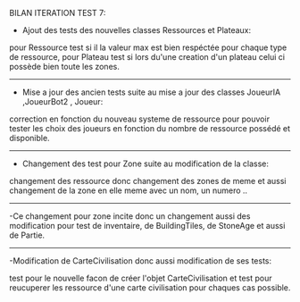 
BILAN ITERATION TEST 7:


- Ajout des tests des nouvelles classes Ressources et Plateaux: 

pour Ressource test si il la valeur max est bien respéctée pour chaque type de ressource,
pour Plateau test si lors du'une creation d'un plateau celui ci possède bien toute les zones.

---------------------------------------------------------------------------------------------------

- Mise a jour des ancien tests suite au mise a jour des classes JoueurIA ,JoueurBot2 , Joueur: 

correction en fonction du nouveau systeme de ressource pour pouvoir tester les choix des joueurs en fonction du nombre de ressource possédé et disponible.

----------------------------------------------------------------------------------------------------
- Changement des test pour Zone suite au modification de la classe: 

changement des ressource donc changement des zones de meme et aussi changement de la zone en elle meme avec un nom, un numero ..

------------------------------------------------------------------------------------------------------

-Ce changement pour zone incite donc un changement aussi des modification pour test de inventaire, de BuildingTiles, de StoneAge et aussi de Partie.

--------------------------------------------------------------------------------------------------------

-Modification de CarteCivilisation donc aussi modification de ses tests:

test pour le nouvelle facon de créer l'objet CarteCivilisation et test pour reucuperer les ressource d'une carte civilisation pour chaques cas possible.